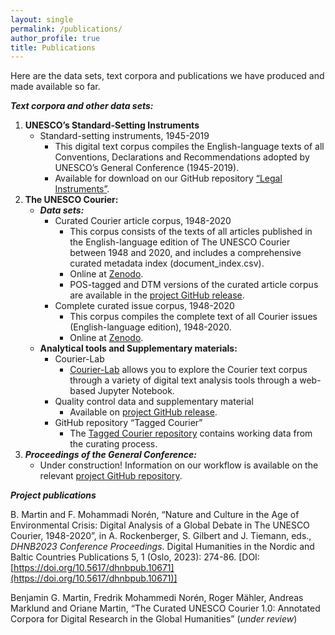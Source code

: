 ```yaml
---
layout: single
permalink: /publications/
author_profile: true
title: Publications
---
```

Here are the data sets, text corpora and publications we have produced and made available so far. 

***Text corpora and other data sets:***

1. **UNESCO’s Standard-Setting Instruments**
   - Standard-setting instruments, 1945-2019
     - This digital text corpus compiles the English-language texts of all Conventions, Declarations and Recommendations adopted by UNESCO’s General Conference (1945-2019).
     -  Available for download on our GitHub repository [“Legal Instruments”]( https://github.com/inidun/legal_instruments).
2. **The UNESCO Courier:**
   - ***Data sets:***
     - Curated Courier article corpus, 1948-2020 
       - This corpus consists of the texts of all articles published in the English-language edition of The UNESCO Courier between 1948 and 2020, and includes a comprehensive curated metadata index (document_index.csv).
       - Online at [Zenodo](https://zenodo.org/records/10083490).
       - POS-tagged and DTM versions of the curated article corpus are available in the [project GitHub release](https://github.com/inidun/curated_courier/releases/tag/0.3).
     - Complete curated issue corpus, 1948-2020
       - This corpus compiles the complete text of all Courier issues (English-language edition), 1948-2020.
       - Online at [Zenodo](https://zenodo.org/records/10083490).
   - **Analytical tools and Supplementary materials:**
     - Courier-Lab
       - [Courier-Lab]( https://inidun.github.io/courier-lab/lab/index.html) allows you to explore the Courier text corpus through a variety of digital text analysis tools through a web-based Jupyter Notebook.
     - Quality control data and supplementary material
       - Available on [project GitHub release](https://github.com/inidun/curated_courier/releases/tag/0.3).
     - GitHub repository “Tagged Courier”
       - The [Tagged Courier repository](https://github.com/inidun/tagged_courier) contains working data from the curating process.
3. ***Proceedings of the General Conference:***
   - Under construction! Information on our workflow is available on the relevant [project GitHub repository](https://github.com/inidun/proceedings_ml).


***Project publications***

B. Martin and F. Mohammadi Norén, “Nature and Culture in the Age of Environmental Crisis: Digital Analysis of a Global Debate in The UNESCO Courier, 1948-2020”, in A. Rockenberger, S. Gilbert and J. Tiemann, eds., *DHNB2023 Conference Proceedings*. Digital Humanities in the Nordic and Baltic Countries Publications 5, 1 (Oslo, 2023): 274-86. [DOI: [https://doi.org/10.5617/dhnbpub.10671](https://doi.org/10.5617/dhnbpub.10671)]

Benjamin G. Martin, Fredrik Mohammedi Norén, Roger Mähler, Andreas Marklund and Oriane Martin, “The Curated UNESCO Courier 1.0: Annotated Corpora for Digital Research in the Global Humanities” (*under review*)